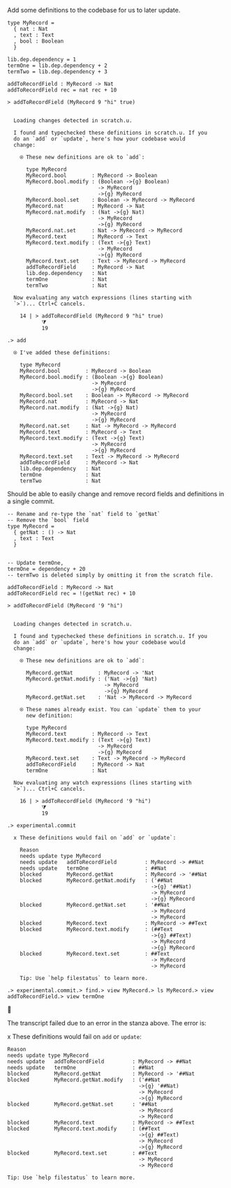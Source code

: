 Add some definitions to the codebase for us to later update.

```unison
type MyRecord = 
  { nat : Nat
  , text : Text
  , bool : Boolean
  }

lib.dep.dependency = 1
termOne = lib.dep.dependency + 2
termTwo = lib.dep.dependency + 3

addToRecordField : MyRecord -> Nat
addToRecordField rec = nat rec + 10

> addToRecordField (MyRecord 9 "hi" true)
```

```ucm

  Loading changes detected in scratch.u.

  I found and typechecked these definitions in scratch.u. If you
  do an `add` or `update`, here's how your codebase would
  change:
  
    ⍟ These new definitions are ok to `add`:
    
      type MyRecord
      MyRecord.bool        : MyRecord -> Boolean
      MyRecord.bool.modify : (Boolean ->{g} Boolean)
                             -> MyRecord
                             ->{g} MyRecord
      MyRecord.bool.set    : Boolean -> MyRecord -> MyRecord
      MyRecord.nat         : MyRecord -> Nat
      MyRecord.nat.modify  : (Nat ->{g} Nat)
                             -> MyRecord
                             ->{g} MyRecord
      MyRecord.nat.set     : Nat -> MyRecord -> MyRecord
      MyRecord.text        : MyRecord -> Text
      MyRecord.text.modify : (Text ->{g} Text)
                             -> MyRecord
                             ->{g} MyRecord
      MyRecord.text.set    : Text -> MyRecord -> MyRecord
      addToRecordField     : MyRecord -> Nat
      lib.dep.dependency   : Nat
      termOne              : Nat
      termTwo              : Nat
  
  Now evaluating any watch expressions (lines starting with
  `>`)... Ctrl+C cancels.

    14 | > addToRecordField (MyRecord 9 "hi" true)
           ⧩
           19

```
```ucm
.> add

  ⍟ I've added these definitions:
  
    type MyRecord
    MyRecord.bool        : MyRecord -> Boolean
    MyRecord.bool.modify : (Boolean ->{g} Boolean)
                           -> MyRecord
                           ->{g} MyRecord
    MyRecord.bool.set    : Boolean -> MyRecord -> MyRecord
    MyRecord.nat         : MyRecord -> Nat
    MyRecord.nat.modify  : (Nat ->{g} Nat)
                           -> MyRecord
                           ->{g} MyRecord
    MyRecord.nat.set     : Nat -> MyRecord -> MyRecord
    MyRecord.text        : MyRecord -> Text
    MyRecord.text.modify : (Text ->{g} Text)
                           -> MyRecord
                           ->{g} MyRecord
    MyRecord.text.set    : Text -> MyRecord -> MyRecord
    addToRecordField     : MyRecord -> Nat
    lib.dep.dependency   : Nat
    termOne              : Nat
    termTwo              : Nat

```
Should be able to easily change and remove record fields and definitions in a single commit.

```unison
-- Rename and re-type the `nat` field to `getNat`
-- Remove the `bool` field 
type MyRecord = 
  { getNat : () -> Nat
  , text : Text
  }


-- Update termOne,
termOne = dependency + 20
-- termTwo is deleted simply by omitting it from the scratch file.

addToRecordField : MyRecord -> Nat
addToRecordField rec = !(getNat rec) + 10

> addToRecordField (MyRecord '9 "hi")
```

```ucm

  Loading changes detected in scratch.u.

  I found and typechecked these definitions in scratch.u. If you
  do an `add` or `update`, here's how your codebase would
  change:
  
    ⍟ These new definitions are ok to `add`:
    
      MyRecord.getNat        : MyRecord -> 'Nat
      MyRecord.getNat.modify : ('Nat ->{g} 'Nat)
                               -> MyRecord
                               ->{g} MyRecord
      MyRecord.getNat.set    : 'Nat -> MyRecord -> MyRecord
    
    ⍟ These names already exist. You can `update` them to your
      new definition:
    
      type MyRecord
      MyRecord.text        : MyRecord -> Text
      MyRecord.text.modify : (Text ->{g} Text)
                             -> MyRecord
                             ->{g} MyRecord
      MyRecord.text.set    : Text -> MyRecord -> MyRecord
      addToRecordField     : MyRecord -> Nat
      termOne              : Nat
  
  Now evaluating any watch expressions (lines starting with
  `>`)... Ctrl+C cancels.

    16 | > addToRecordField (MyRecord '9 "hi")
           ⧩
           19

```
```ucm
.> experimental.commit

  x These definitions would fail on `add` or `update`:
  
    Reason
    needs update type MyRecord
    needs update   addToRecordField         : MyRecord -> ##Nat
    needs update   termOne                  : ##Nat
    blocked        MyRecord.getNat          : MyRecord -> '##Nat
    blocked        MyRecord.getNat.modify   : ('##Nat
                                              ->{g} '##Nat)
                                              -> MyRecord
                                              ->{g} MyRecord
    blocked        MyRecord.getNat.set      : '##Nat
                                              -> MyRecord
                                              -> MyRecord
    blocked        MyRecord.text            : MyRecord -> ##Text
    blocked        MyRecord.text.modify     : (##Text
                                              ->{g} ##Text)
                                              -> MyRecord
                                              ->{g} MyRecord
    blocked        MyRecord.text.set        : ##Text
                                              -> MyRecord
                                              -> MyRecord
  
    Tip: Use `help filestatus` to learn more.

```

```ucm
.> experimental.commit.> find.> view MyRecord.> ls MyRecord.> view addToRecordField.> view termOne
```


🛑

The transcript failed due to an error in the stanza above. The error is:


  x These definitions would fail on `add` or `update`:
  
    Reason
    needs update type MyRecord
    needs update   addToRecordField         : MyRecord -> ##Nat
    needs update   termOne                  : ##Nat
    blocked        MyRecord.getNat          : MyRecord -> '##Nat
    blocked        MyRecord.getNat.modify   : ('##Nat
                                              ->{g} '##Nat)
                                              -> MyRecord
                                              ->{g} MyRecord
    blocked        MyRecord.getNat.set      : '##Nat
                                              -> MyRecord
                                              -> MyRecord
    blocked        MyRecord.text            : MyRecord -> ##Text
    blocked        MyRecord.text.modify     : (##Text
                                              ->{g} ##Text)
                                              -> MyRecord
                                              ->{g} MyRecord
    blocked        MyRecord.text.set        : ##Text
                                              -> MyRecord
                                              -> MyRecord
  
    Tip: Use `help filestatus` to learn more.

